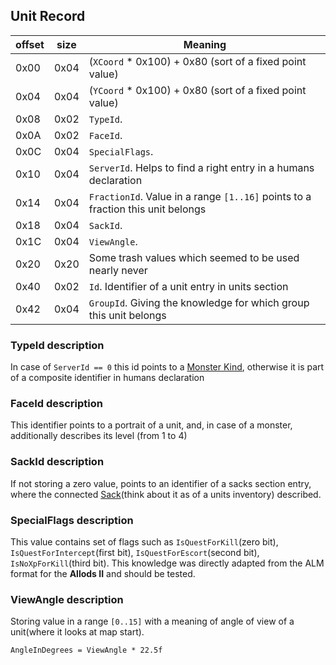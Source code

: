 ## Unit Record

 offset | size | Meaning
--------|------|--------
0x00 | 0x04 | (`XCoord` * 0x100) + 0x80 (sort of a fixed point value)
0x04 | 0x04 | (`YCoord` * 0x100) + 0x80 (sort of a fixed point value)
0x08 | 0x02 | `TypeId`.
0x0A | 0x02 | `FaceId`.
0x0C | 0x04 | `SpecialFlags`.
0x10 | 0x04 | `ServerId`. Helps to find a right entry in a humans declaration
0x14 | 0x04 | `FractionId`. Value in a range `[1..16]` points to a fraction this unit belongs
0x18 | 0x04 | `SackId`.
0x1C | 0x04 | `ViewAngle`.
0x20 | 0x20 | Some trash values which seemed to be used nearly never
0x40 | 0x02 | `Id`. Identifier of a unit entry in units section
0x42 | 0x04 | `GroupId`. Giving the knowledge for which group this unit belongs

### TypeId description
In case of `ServerId == 0` this id points to a [Monster Kind](../../Enumerations/ALM/MonsterKind.md),
otherwise it is part of a composite identifier in humans declaration

### FaceId description
This identifier points to a portrait of a unit, and, in case of a monster,
additionally describes its level (from 1 to 4)

### SackId description
If not storing a zero value, points to an identifier of a sacks section entry,
where the connected [Sack](./Sack.md)(think about it as of a units inventory) described.

### SpecialFlags description
This value contains set of flags such as `IsQuestForKill`(zero bit),
`IsQuestForIntercept`(first bit), `IsQuestForEscort`(second bit),
`IsNoXpForKill`(third bit). This knowledge was directly adapted
from the ALM format for the **Allods II** and should be tested.

### ViewAngle description
Storing value in a range `[0..15]` with a meaning of angle of view of
a unit(where it looks at map start).

`AngleInDegrees = ViewAngle * 22.5f`
